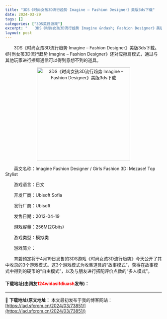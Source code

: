 ```yaml
---
title: "3DS《时尚女孩3D流行趋势 Imagine – Fashion Designer》美版3ds下载"
date: 2024-03-29
tags: []
categories: ["3DS英日游戏"]
excerpt: "　　3DS《时尚女孩3D流行趋势 Imagine &ndash; Fashion Designer》美版3ds下载。《时尚女孩3D流行趋势 Imagine &ndash; Fashion Designer》还对应擦肩模式，通过与其他玩家进行擦肩通信可以得到意想不到的道具。 　　英文名称：Imagin&hellip;"
layout: post
---
```


 <p>　　3DS《时尚女孩3D流行趋势 Imagine &ndash; Fashion Designer》美版3ds下载。《时尚女孩3D流行趋势 Imagine &ndash; Fashion Designer》还对应擦肩模式，通过与其他玩家进行擦肩通信可以得到意想不到的道具。</p> <p align="center"><img align="" border="0" src="https://lad.sfcrom.cn/wp-content/uploads/2024/03/20240329_660623c6edf55.jpg" width="300" alt="3DS《时尚女孩3D流行趋势 Imagine – Fashion Designer》美版3ds下载" /></p> <p>　　英文名称：Imagine Fashion Designer / Girls Fashion 3D: Mezase! Top Stylist</p> <p>　　游戏语言：日文</p> <p>　　开发厂商：Ubisoft Sofia</p> <p>　　发行厂商：Ubisoft</p> <p>　　发售日期：2012-04-19</p> <p>　　游戏容量：256M(2Gbits)</p> <p>　　游戏类型：模拟类</p> <p>　　游戏简介：</p> <p>　　育碧预定将于4月19日发售的3DS游戏《时尚女孩3D流行趋势》今天公开了其中收录的3个游戏模式。这3个游戏模式为收集道具的&ldquo;故事模式&rdquo;，获得在故事模式中得到的硬币的&ldquo;自由模式&rdquo;，以及与朋友进行搭配评价点数的&ldquo;多人模式&rdquo;。</p> <p><h4>下载地址(由网友<font color="red">124widasifdiuash</font>发布)：</h4></p> 

---
📖 **下载地址/原文地址：** 本文最初发布于我的博客网站：[https://lad.sfcrom.cn/2024/03/73851/](https://lad.sfcrom.cn/2024/03/73851/)
